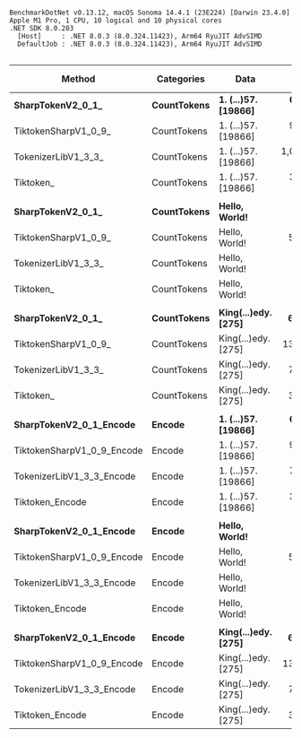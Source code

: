 ```

BenchmarkDotNet v0.13.12, macOS Sonoma 14.4.1 (23E224) [Darwin 23.4.0]
Apple M1 Pro, 1 CPU, 10 logical and 10 physical cores
.NET SDK 8.0.203
  [Host]     : .NET 8.0.3 (8.0.324.11423), Arm64 RyuJIT AdvSIMD
  DefaultJob : .NET 8.0.3 (8.0.324.11423), Arm64 RyuJIT AdvSIMD


```
| Method                     | Categories  | Data                | Mean           | Median         | Ratio | Gen0     | Gen1     | Allocated | Alloc Ratio |
|--------------------------- |------------ |-------------------- |---------------:|---------------:|------:|---------:|---------:|----------:|------------:|
| **SharpTokenV2_0_1_**          | **CountTokens** | **1. (...)57. [19866]** |   **659,050.8 ns** |   **663,888.3 ns** |  **1.00** |   **2.9297** |   **0.9766** |   **20116 B** |        **1.00** |
| TiktokenSharpV1_0_9_       | CountTokens | 1. (...)57. [19866] |   951,380.1 ns |   939,690.6 ns |  1.45 | 250.0000 | 125.0000 | 1570772 B |       78.09 |
| TokenizerLibV1_3_3_        | CountTokens | 1. (...)57. [19866] | 1,049,794.0 ns | 1,032,725.9 ns |  1.61 | 246.0938 |  89.8438 | 1547675 B |       76.94 |
| Tiktoken_                  | CountTokens | 1. (...)57. [19866] |   325,631.7 ns |   324,920.4 ns |  0.49 |  49.3164 |        - |  309449 B |       15.38 |
|                            |             |                     |                |                |       |          |          |           |             |
| **SharpTokenV2_0_1_**          | **CountTokens** | **Hello, World!**       |       **431.0 ns** |       **430.5 ns** |  **1.00** |   **0.0405** |        **-** |     **256 B** |        **1.00** |
| TiktokenSharpV1_0_9_       | CountTokens | Hello, World!       |     5,826.4 ns |     5,826.7 ns | 13.52 |   2.1210 |   0.0305 |   13344 B |       52.12 |
| TokenizerLibV1_3_3_        | CountTokens | Hello, World!       |       774.3 ns |       771.0 ns |  1.80 |   0.2356 |        - |    1480 B |        5.78 |
| Tiktoken_                  | CountTokens | Hello, World!       |       214.2 ns |       212.9 ns |  0.50 |   0.0420 |        - |     264 B |        1.03 |
|                            |             |                     |                |                |       |          |          |           |             |
| **SharpTokenV2_0_1_**          | **CountTokens** | **King(...)edy. [275]** |     **6,643.3 ns** |     **6,645.0 ns** |  **1.00** |   **0.0763** |        **-** |     **520 B** |        **1.00** |
| TiktokenSharpV1_0_9_       | CountTokens | King(...)edy. [275] |    13,319.5 ns |    13,318.8 ns |  2.00 |   5.0507 |   0.1678 |   31712 B |       60.98 |
| TokenizerLibV1_3_3_        | CountTokens | King(...)edy. [275] |     7,342.0 ns |     7,349.4 ns |  1.10 |   3.0823 |   0.1373 |   19344 B |       37.20 |
| Tiktoken_                  | CountTokens | King(...)edy. [275] |     3,306.1 ns |     3,289.0 ns |  0.50 |   0.6447 |        - |    4064 B |        7.82 |
|                            |             |                     |                |                |       |          |          |           |             |
| **SharpTokenV2_0_1_Encode**    | **Encode**      | **1. (...)57. [19866]** |   **616,768.0 ns** |   **615,247.0 ns** |  **1.00** |   **2.9297** |        **-** |   **20115 B** |        **1.00** |
| TiktokenSharpV1_0_9_Encode | Encode      | 1. (...)57. [19866] |   929,080.6 ns |   926,978.2 ns |  1.51 | 250.0000 | 125.0000 | 1570770 B |       78.09 |
| TokenizerLibV1_3_3_Encode  | Encode      | 1. (...)57. [19866] |   793,069.4 ns |   791,800.6 ns |  1.29 | 246.0938 |  85.9375 | 1547673 B |       76.94 |
| Tiktoken_Encode            | Encode      | 1. (...)57. [19866] |   340,412.3 ns |   339,821.0 ns |  0.55 |  59.5703 |   2.4414 |  375601 B |       18.67 |
|                            |             |                     |                |                |       |          |          |           |             |
| **SharpTokenV2_0_1_Encode**    | **Encode**      | **Hello, World!**       |       **443.7 ns** |       **443.7 ns** |  **1.00** |   **0.0405** |        **-** |     **256 B** |        **1.00** |
| TiktokenSharpV1_0_9_Encode | Encode      | Hello, World!       |     5,783.7 ns |     5,778.7 ns | 13.04 |   2.1210 |   0.0305 |   13344 B |       52.12 |
| TokenizerLibV1_3_3_Encode  | Encode      | Hello, World!       |       491.2 ns |       491.0 ns |  1.11 |   0.2356 |        - |    1480 B |        5.78 |
| Tiktoken_Encode            | Encode      | Hello, World!       |       264.8 ns |       264.3 ns |  0.60 |   0.1030 |        - |     648 B |        2.53 |
|                            |             |                     |                |                |       |          |          |           |             |
| **SharpTokenV2_0_1_Encode**    | **Encode**      | **King(...)edy. [275]** |     **6,620.0 ns** |     **6,618.1 ns** |  **1.00** |   **0.0763** |        **-** |     **520 B** |        **1.00** |
| TiktokenSharpV1_0_9_Encode | Encode      | King(...)edy. [275] |    13,205.7 ns |    13,217.4 ns |  1.99 |   5.0507 |   0.1678 |   31712 B |       60.98 |
| TokenizerLibV1_3_3_Encode  | Encode      | King(...)edy. [275] |     7,312.6 ns |     7,307.4 ns |  1.10 |   3.0823 |   0.1373 |   19344 B |       37.20 |
| Tiktoken_Encode            | Encode      | King(...)edy. [275] |     3,599.7 ns |     3,596.8 ns |  0.54 |   0.7973 |        - |    5024 B |        9.66 |
